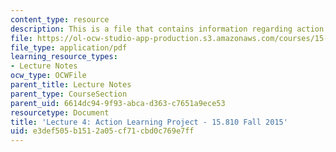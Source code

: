 ```yaml
---
content_type: resource
description: This is a file that contains information regarding action learning project.
file: https://ol-ocw-studio-app-production.s3.amazonaws.com/courses/15-810-marketing-management-analytics-frameworks-and-applications-fall-2015/e3def505b1512a05cf71cbd0c769e7ff_MIT15_810F15_L4_ActnLearn.pdf
file_type: application/pdf
learning_resource_types:
- Lecture Notes
ocw_type: OCWFile
parent_title: Lecture Notes
parent_type: CourseSection
parent_uid: 6614dc94-9f93-abca-d363-c7651a9ece53
resourcetype: Document
title: 'Lecture 4: Action Learning Project - 15.810 Fall 2015'
uid: e3def505-b151-2a05-cf71-cbd0c769e7ff
---
```

